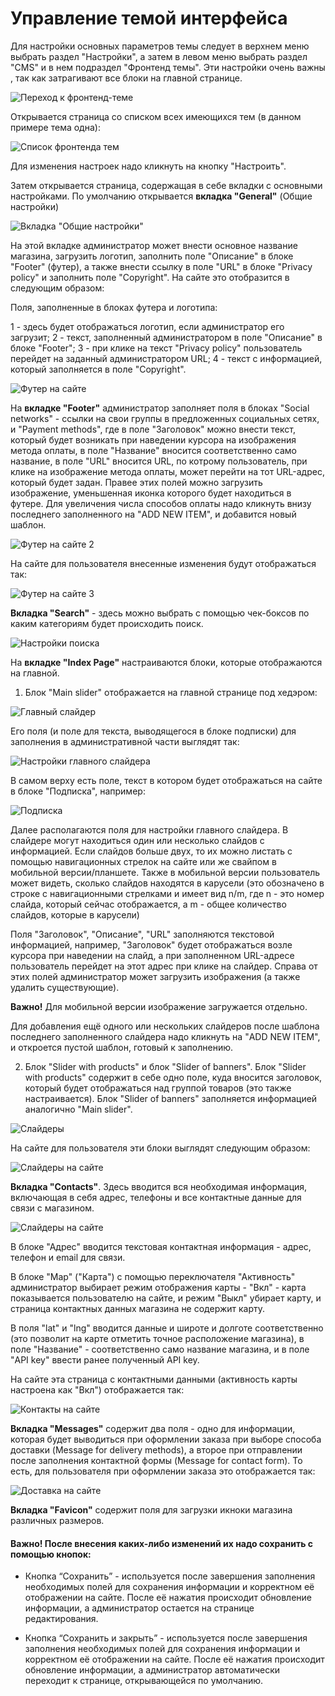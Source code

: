 # Управление темой интерфейса

Для настройки основных параметров темы следует в верхнем меню выбрать раздел "Настройки", а затем в левом меню выбрать раздел "CMS" и в нем подраздел "Фронтенд темы". Эти настройки очень важны , так как затрагивают все блоки на главной странице.

![Переход к фронтенд-теме](./../../assets/images/frontend-ru.png)

Открывается страница со списком всех имеющихся тем (в данном примере тема одна):

![Список фронтенда тем](./../../assets/images/frontend-list-ru.png)

Для изменения настроек надо кликнуть на кнопку "Настроить".

Затем открывается страница, содержащая в себе вкладки с основными настройками. По умолчанию открывается **вкладка "General"** (Общие настройки)

![Вкладка "Общие настройки"](./../../assets/images/frontend-main-ru.png)

На этой вкладке администратор может внести основное название магазина, загрузить логотип, заполнить поле "Описание" в блоке "Footer" (футер), а также внести ссылку в поле "URL" в блоке "Privacy policy" и заполнить поле "Copyright". На сайте это отобразится в следующим образом:

Поля, заполненные в блоках футера и логотипа:

1 - здесь будет отображаться логотип, если администратор его загрузит;
2 - текст, заполненный администратором в поле "Описание" в блоке "Footer";
3 - при клике на текст "Privacy policy" пользователь перейдет на заданный администратором URL;
4 - текст с информацией, который заполняется в поле "Copyright".

![Футер на сайте](./../../assets/images/frontend-footer-ru.png)

На **вкладке "Footer"** администратор заполняет поля в блоках "Social networks" - ссылки на свои группы в предложенных социальных сетях, и "Payment methods", где в поле "Заголовок" можно внести текст, который будет возникать при наведении курсора на изображения метода оплаты, в поле "Название" вносится соответственно само название, в поле "URL" вносится URL, по котрому пользователь, при клике на изображение метода оплаты, может перейти на тот URL-адрес, который будет задан. Правее этих полей можно загрузить изображение, уменьшенная иконка которого будет находиться в футере. Для увеличения числа способов оплаты надо кликнуть внизу последнего заполненного на "ADD NEW ITEM", и добавится новый шаблон.

![Футер на сайте 2](./../../assets/images/frontend-footer-2-ru.png)

На сайте для пользователя внесенные изменения будут отображаться так:

![Футер на сайте 3](./../../assets/images/frontend-footer-3-ru.png)

**Вкладка "Search"** - здесь можно выбрать с помощью чек-боксов по каким категориям будет происходить поиск.

![Настройки поиска](./../../assets/images/frontend-search-ru.png)

На **вкладке "Index Page"** настраиваются блоки, которые отображаются на главной. 

1) Блок "Main slider" отображается на главной странице под хедэром:

![Главный слайдер](./../../assets/images/frontend-main-slider-ru.png)

Его поля (и поле для текста, выводящегося в блоке подписки) для заполнения в административной части выглядят так:

![Настройки главного слайдера](./../../assets/images/frontend-index-page-ru.png)

В самом верху есть поле, текст в котором будет отображаться на сайте в блоке "Подписка", например:

![Подписка](./../../assets/images/frontend-subscription-ru.png)

Далее располагаются поля для настройки главного слайдера. В слайдере могут находиться один или несколько слайдов с информацией. Если слайдов больше двух, то их можно листать с помощью навигационных стрелок на сайте или же свайпом в мобильной версии/планшете. Также в мобильной версии пользователь может видеть, сколько слайдов находятся в карусели (это обозначено в строке с навигационными стрелками и имеет вид n/m, где n - это номер слайда, который сейчас отображается, а m - общее количество слайдов, которые в карусели)

Поля "Заголовок", "Описание", "URL" заполняются текстовой информацией, например, "Заголовок" будет отображаться возле курсора при наведении на слайд, а при заполненном URL-адресе пользователь перейдет на этот адрес при клике на слайдер. Справа от этих полей администратор может загрузить изображения (а также удалить существующие).

**Важно!** Для мобильной версии изображение загружается отдельно. 

Для добавления ещё одного или нескольких слайдеров после шаблона последнего заполненного слайдера надо кликнуть на "ADD NEW ITEM", и откроется пустой шаблон, готовый к заполнению.

2) Блок "Slider with products" и блок "Slider of banners". Блок "Slider with products" содержит в себе одно поле, куда вносится заголовок, который будет отображаться над группой товаров (это также настраивается). Блок "Slider of banners" заполняется информацией аналогично "Main slider".

![Слайдеры](./../../assets/images/frontend-sliders-ru.png)

На сайте для пользователя эти блоки выглядят следующим образом: 

![Слайдеры на сайте](./../../assets/images/frontend-sliders-1-ru.png)

**Вкладка "Contacts"**. Здесь вводится вся необходимая информация, включающая в себя адрес, телефоны и все контактные данные для связи с магазином.

![Слайдеры на сайте](./../../assets/images/frontend-contacts-ru.png)

В блоке "Адрес" вводится текстовая контактная информация - адрес, телефон и email для связи. 

В блоке "Map" ("Карта") с помощью переключателя "Активность" администратор выбирает режим отображения карты - "Вкл" - карта показывается пользователю на сайте, и режим "Выкл" убирает карту, и страница контактных данных магазина не содержит карту.

В поля "lat" и "lng" вводится данные и широте и долготе соответственно (это позволит на карте отметить точное расположение магазина), в поле "Название" - соответственно само название магазина, и в поле "API key" ввести ранее полученный API key.

На сайте эта страница с контактными данными (активность карты настроена как "Вкл") отображается так:

![Контакты на сайте](./../../assets/images/frontend-map-ru.png)

**Вкладка "Messages"** содержит два поля - одно для информации, которая будет выводиться при оформлении заказа при выборе способа доставки (Message for delivery methods), а второе при отправлении после заполнения контактной формы (Message for contact form). То есть, для пользователя при оформлении заказа это отображается так:

![Доставка на сайте](./../../assets/images/frontend-delivery-ru.png)

**Вкладка "Favicon"** содержит поля для загрузки икноки магазина различных размеров.

#### **Важно!** После внесения каких-либо изменений их надо сохранить с помощью кнопок:

* Кнопка “Сохранить” - используется после завершения заполнения необходимых полей для сохранения информации и корректном её отображении на сайте. После её нажатия происходит обновление информации, а администратор остается на странице редактирования.

* Кнопка “Сохранить и закрыть” - используется после завершения заполнения необходимых полей для сохранения информации и корректном её отображении на сайте. После её нажатия происходит обновление информации, а администратор автоматически переходит к странице, открывающейся по умолчанию.